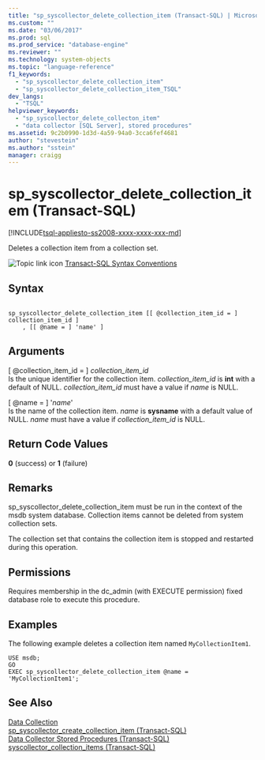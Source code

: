 ```yaml
---
title: "sp_syscollector_delete_collection_item (Transact-SQL) | Microsoft Docs"
ms.custom: ""
ms.date: "03/06/2017"
ms.prod: sql
ms.prod_service: "database-engine"
ms.reviewer: ""
ms.technology: system-objects
ms.topic: "language-reference"
f1_keywords: 
  - "sp_syscollector_delete_collection_item"
  - "sp_syscollector_delete_collection_item_TSQL"
dev_langs: 
  - "TSQL"
helpviewer_keywords: 
  - "sp_syscollector_delete_collecton_item"
  - "data collector [SQL Server], stored procedures"
ms.assetid: 9c2b0990-1d3d-4a59-94a0-3cca6fef4681
author: "stevestein"
ms.author: "sstein"
manager: craigg
---
```

# sp_syscollector_delete_collection_item (Transact-SQL)
[!INCLUDE[tsql-appliesto-ss2008-xxxx-xxxx-xxx-md](../../includes/tsql-appliesto-ss2008-xxxx-xxxx-xxx-md.md)]

  Deletes a collection item from a collection set.  
  
 ![Topic link icon](../../database-engine/configure-windows/media/topic-link.gif "Topic link icon") [Transact-SQL Syntax Conventions](../../t-sql/language-elements/transact-sql-syntax-conventions-transact-sql.md)  
  
## Syntax  
  
```  
  
sp_syscollector_delete_collection_item [[ @collection_item_id = ] collection_item_id ]  
    , [[ @name = ] 'name' ]   
```  
  
## Arguments  
 [ @collection_item_id = ] *collection_item_id*  
 Is the unique identifier for the collection item. *collection_item_id* is **int** with a default of NULL. *collection_item_id* must have a value if *name* is NULL.  
  
 [ @name = ] '*name*'  
 Is the name of the collection item. *name* is **sysname** with a default value of NULL. *name* must have a value if *collection_item_id* is NULL.  
  
## Return Code Values  
 **0** (success) or **1** (failure)  
  
## Remarks  
 sp_syscollector_delete_collection_item must be run in the context of the msdb system database. Collection items cannot be deleted from system collection sets.  
  
 The collection set that contains the collection item is stopped and restarted during this operation.  
  
## Permissions  
 Requires membership in the dc_admin (with EXECUTE permission) fixed database role to execute this procedure.  
  
## Examples  
 The following example deletes a collection item named `MyCollectionItem1`.  
  
```  
USE msdb;  
GO  
EXEC sp_syscollector_delete_collection_item @name = 'MyCollectionItem1';  
```  
  
## See Also  
 [Data Collection](../../relational-databases/data-collection/data-collection.md)   
 [sp_syscollector_create_collection_item &#40;Transact-SQL&#41;](../../relational-databases/system-stored-procedures/sp-syscollector-create-collection-item-transact-sql.md)   
 [Data Collector Stored Procedures &#40;Transact-SQL&#41;](../../relational-databases/system-stored-procedures/data-collector-stored-procedures-transact-sql.md)   
 [syscollector_collection_items &#40;Transact-SQL&#41;](../../relational-databases/system-catalog-views/syscollector-collection-items-transact-sql.md)  
  
  
